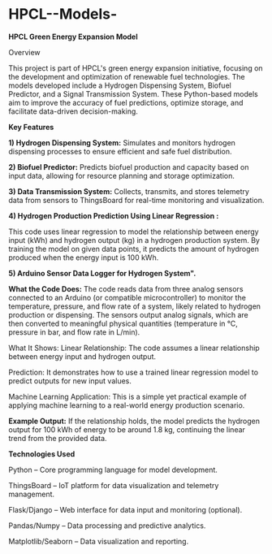 # HPCL--Models-
**HPCL Green Energy Expansion Model**

Overview

This project is part of HPCL's green energy expansion initiative, focusing on the development and optimization of renewable fuel technologies. The models developed include a Hydrogen Dispensing System, Biofuel Predictor, and a Signal Transmission System. These Python-based models aim to improve the accuracy of fuel predictions, optimize storage, and facilitate data-driven decision-making.

**Key Features**

**1) Hydrogen Dispensing System:** Simulates and monitors hydrogen dispensing processes to ensure efficient and safe fuel distribution.

**2) Biofuel Predictor:** Predicts biofuel production and capacity based on input data, allowing for resource planning and storage optimization.

**3) Data Transmission System:** Collects, transmits, and stores telemetry data from sensors to ThingsBoard for real-time monitoring and visualization.

**4) Hydrogen Production Prediction Using Linear Regression :**

This code uses linear regression to model the relationship between energy input (kWh) and hydrogen output (kg) in a hydrogen production system. By training the model on given data points, it predicts the amount of hydrogen produced when the energy input is 100 kWh.

**5) Arduino Sensor Data Logger for Hydrogen System".**

**What the Code Does:**
The code reads data from three analog sensors connected to an Arduino (or compatible microcontroller) to monitor the temperature, pressure, and flow rate of a system, likely related to hydrogen production or dispensing. The sensors output analog signals, which are then converted to meaningful physical quantities (temperature in °C, pressure in bar, and flow rate in L/min).

What It Shows:
Linear Relationship: The code assumes a linear relationship between energy input and hydrogen output.

Prediction: It demonstrates how to use a trained linear regression model to predict outputs for new input values.

Machine Learning Application: This is a simple yet practical example of applying machine learning to a real-world energy production scenario.

**Example Output:**
If the relationship holds, the model predicts the hydrogen output for 100 kWh of energy to be around 1.8 kg, continuing the linear trend from the provided data.

**Technologies Used**

Python – Core programming language for model development.

ThingsBoard – IoT platform for data visualization and telemetry management.

Flask/Django – Web interface for data input and monitoring (optional).

Pandas/Numpy – Data processing and predictive analytics.

Matplotlib/Seaborn – Data visualization and reporting.


